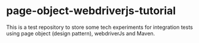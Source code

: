 # page-object-webdriverjs-tutorial
This is a test repository to store some tech experiments for integration tests using page object (design pattern), webdriverJs and Maven.
